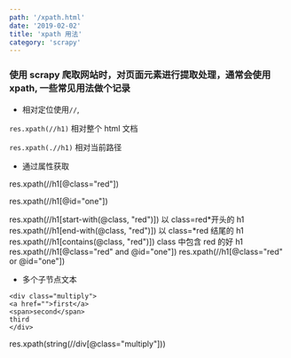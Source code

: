 ```yaml
---
path: '/xpath.html'
date: '2019-02-02'
title: 'xpath 用法'
category: 'scrapy'
---
```


### 使用 scrapy 爬取网站时，对页面元素进行提取处理，通常会使用 xpath, 一些常见用法做个记录

-   相对定位使用`//`,

`res.xpath(//h1)` 相对整个 html 文档

`res.xpath(.//h1)` 相对当前路径

-   通过属性获取

res.xpath(//h1[@class="red"])

res.xpath(//h1[@id="one"])

res.xpath(//h1[start-with(@class, "red")]) 以 class=red*开头的 h1
res.xpath(//h1[end-with(@class, "red")]) 以 class=*red 结尾的 h1
res.xpath(//h1[contains(@class, "red")]) class 中包含 red 的好 h1
res.xpath(//h1[@class="red" and @id="one"])
res.xpath(//h1[@class="red" or @id="one"])

-   多个子节点文本

```
<div class="multiply">
<a href="">first</a>
<span>second</span>
third
</div>
```

res.xpath(string(//div[@class="multiply"]))
